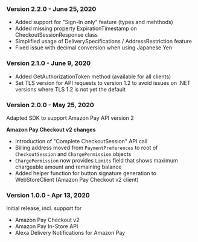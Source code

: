 ### Version 2.2.0 - June 25, 2020

* Added support for "Sign-In only" feature (types and mehthods)
* Added missing property ExpirationTimestamp on CheckoutSessionResponse class
* Simplified usage of DeliverySpecifications / AddressRestriction feature
* Fixed issue with decimal conversion when using Japanese Yen

### Version 2.1.0 - June 9, 2020

* Added GetAuthorizationToken method (available for all clients)
* Set TLS version for API requests to version 1.2 to avoid issues on .NET versions where TLS 1.2 is not yet the default

### Version 2.0.0 - May 25, 2020

Adapted SDK to support Amazon Pay API version 2

**Amazon Pay Checkout v2 changes**

* Introduction of "Complete CheckoutSession" API call
* Billing address moved from `PaymentPreferences` to root of `CheckoutSession` and `ChargePermission` objects
* `ChargePermission` now provides `Limits` field that shows maximum chargeable amount and remaining balance
* Added helper function for button signature generation to WebStoreClient (Amazon Pay Checkout v2 client)

### Version 1.0.0 - Apr 13, 2020

Initial release, incl. support for

* Amazon Pay Checkout v2
* Amazon Pay In-Store API
* Alexa Delivery Notifications for Amazon Pay